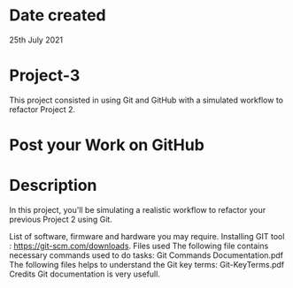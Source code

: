 # Date created
25th July 2021

# Project-3
This project consisted in using Git and GitHub with a simulated workflow to refactor Project 2.

# Post your Work on GitHub
# Description
In this project, you'll be simulating a realistic workflow to refactor your previous Project 2 using Git.

List of software, firmware and hardware you may require.
Installing GIT tool : https://git-scm.com/downloads.
Files used
The following file contains necessary commands used to do tasks:
Git Commands Documentation.pdf
The following files helps to understand the Git key terms:
Git-KeyTerms.pdf
Credits
Git documentation is very usefull.
